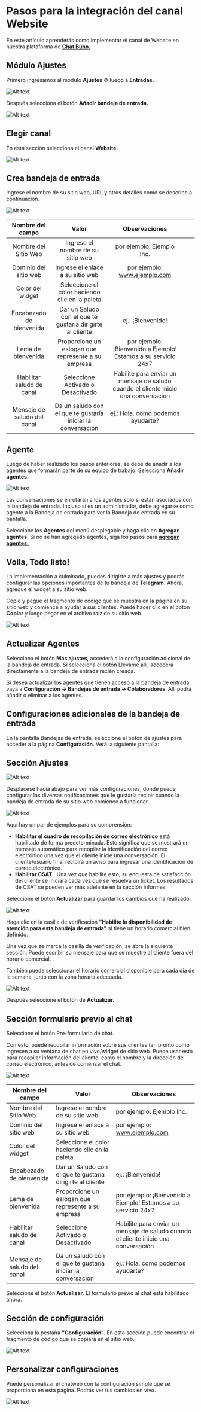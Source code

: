 # Pasos para la integración del canal Website
En este artículo aprenderás como implementar el canal de Website en nuestra plataforma de **[Chat Búho.](#)**

## Módulo Ajustes
Primero ingresamos al módulo **Ajustes** ⚙️ luego a **Entradas.**

![Alt text](img/canal-Website-01.jpg)

Después selecciona el botón **Añadir bandeja de entrada.**

![Alt text](img/canal-Website-02.png)

## Elegir canal
En esta sección selecciona el canal **Website.**

![Alt text](img/canal-Website-03.jpg)

## Crea bandeja de entrada
Ingrese el nombre de su sitio web, URL y otros detalles como se describe a continuación.

![Alt text](img/canal-Website-04.png)

|       Nombre del campo      	|                            Valor                            	|                                    Observaciones                                    	|   	|   	|
|:---------------------------:	|:-----------------------------------------------------------:	|:-----------------------------------------------------------------------------------:	|---	|---	|
| Nombre del Sitio Web        	| Ingrese el nombre de su sitio web                           	| por ejemplo: Ejemplo Inc.                                                           	|   	|   	|
| Dominio del sitio web       	| Ingrese el enlace a su sitio web                            	| por ejemplo:  www.ejemplo.com                                                       	|   	|   	|
| Color del widget            	| Seleccione el color haciendo clic en la paleta              	|                                                                                     	|   	|   	|
| Encabezado de bienvenida    	| Dar un Saludo con el que te gustaría dirigirte al cliente   	| ej.: ¡Bienvenido!                                                                   	|   	|   	|
| Lema de bienvenida          	| Proporcione un eslogan que represente a su empresa          	| por ejemplo: ¡Bienvenido a Ejemplo! Estamos a su servicio 24x7                      	|   	|   	|
| Habilitar saludo de canal   	| Seleccione Activado o Desactivado                           	| Habilite para enviar un mensaje de saludo cuando el cliente inicie una conversación 	|   	|   	|
| Mensaje de saludo del canal 	| Da un saludo con el que te gustaría iniciar la conversación 	| ej.: Hola. como podemos ayudarte?                                                   	|   	|   	|

## Agente
Luego de haber realizado los pasos anteriores, se debe de añadir a los agentes que formarán parte de su equipo de trabajo. Selecciona **Añadir agentes.**

![Alt text](img/canal-Website-04.png)

Las conversaciones se enrutarán a los agentes solo si están asociados con la bandeja de entrada. Incluso si es un administrador, debe agregarse como agente a la Bandeja de entrada para ver la Bandeja de entrada en su pantalla.

Seleccione los **Agentes** del menú desplegable y haga clic en **Agregar agentes.** Si no se han agregado agentes, siga los pasos para  **[agregar agentes.](#)**


## Voila, Todo listo!
La implementación a culminado, puedes dirigirte a más ajustes y podrás configurar las opciones importantes de tu bandeja de **Telegram.** Ahora, agregue el widget a su sitio web.

Copie y pegue el fragmento de código que se muestra en la página en su sitio web y comience a ayudar a sus clientes. Puede hacer clic en el botón **Copiar**  y luego pegar en el archivo raíz  de su sitio web.

![Alt text](img/canal-Website-04.png)

## Actualizar Agentes
Selecciona el botón **Mas ajustes**, accederá a la configuración adicional de la bandeja de entrada. Si selecciona el botón Llevame allí, accederá directamente a la bandeja de entrada recién creada.

Si desea actualizar los agentes que tienen acceso a la bandeja de entrada, vaya a **Configuración → Bandejas de entrada → Colaboradores**. Allí podrá añadir o eliminar a los agentes.

## Configuraciones adicionales de la bandeja de entrada
En la pantalla Bandejas de entrada, seleccione el botón de ajustes para acceder a la página **Configuración**. Verá la siguiente pantalla:

## Sección Ajustes

![Alt text](img/canal-Website-05.png)

Desplácese hacia abajo para ver más configuraciones, donde puede configurar las diversas notificaciones que le gustaría recibir cuando la bandeja de entrada de su sitio web comience a funcionar

![Alt text](img/canal-Website-06.jpg)

Aquí hay un par de ejemplos para su comprensión:

* **Habilitar el cuadro de recopilación de correo electrónico** está habilitado de forma predeterminada. Esto significa que se mostrará un mensaje automático para recopilar la identificación del correo electrónico una vez que el cliente inicie una conversación. El cliente/usuario final recibirá un aviso para ingresar una identificación de correo electrónico.
* **Habilitar CSAT** . Una vez que habilite esto, su encuesta de satisfacción del cliente se iniciará cada vez que se resuelva un ticket. Los resultados de CSAT se pueden ver más adelante en la sección Informes.
  
Seleccione el botón **Actualizar** para guardar los cambios que ha realizado.

![Alt text](img/canal-Website-07.png)

Haga clic en la casilla de verificación **"Habilite la disponibilidad de atención para esta bandeja de entrada"** si tiene un horario comercial bien definido.

Una vez que se marca la casilla de verificación, se abre la siguiente sección. Puede escribir su mensaje para que se muestre al cliente fuera del horario comercial.

También puede seleccionar el horario comercial disponible para cada día de la semana, junto con la zona horaria adecuada.

![Alt text](img/canal-Website-08.png)

Después seleccione el botón de **Actualizar.**

## Sección formulario previo al chat
Seleccione el botón Pre-formulario de chat.

Con esto, puede recopilar información sobre sus clientes tan pronto como ingresen a su ventana de chat en vivo/widget de sitio web. Puede usar esto para recopilar información del cliente, como el nombre y la dirección de correo electrónico, antes de comenzar el chat.

![Alt text](img/canal-Website-09.png)

| Nombre del campo            	| Valor                                                       	| Observaciones                                                                       	|
|-----------------------------	|-------------------------------------------------------------	|-------------------------------------------------------------------------------------	|
| Nombre del Sitio Web        	| Ingrese el nombre de su sitio web                           	| por ejemplo: Ejemplo Inc.                                                           	|
| Dominio del sitio web       	| Ingrese el enlace a su sitio web                            	| por ejemplo: www.ejemplo.com                                                        	|
| Color del widget            	| Seleccione el color haciendo clic en la paleta              	|                                                                                     	|
| Encabezado de bienvenida    	| Dar un Saludo con el que te gustaría dirigirte al cliente   	| ej.: ¡Bienvenido!                                                                   	|
| Lema de bienvenida          	| Proporcione un eslogan que represente a su empresa          	| por ejemplo: ¡Bienvenido a Ejemplo! Estamos a su servicio 24x7                      	|
| Habilitar saludo de canal   	| Seleccione Activado o Desactivado                           	| Habilite para enviar un mensaje de saludo cuando el cliente inicie una conversación 	|
| Mensaje de saludo del canal 	| Da un saludo con el que te gustaría iniciar la conversación 	| ej.: Hola. como podemos ayudarte?                                                                                                                 

Seleccione el botón **Actualizar.** El formulario previo al chat está habilitado ahora.

## Sección de configuración
Selecciona la pestaña **"Configuración".** En esta sección puede encontrar el fragmento de código que se copiará en el sitio web.

![Alt text](img/canal-Website-10.png)

## Personalizar configuraciones
Puede personalizar el chatweb con la configuración simple que se proporciona en esta página. Podrás ver tus cambios en vivo.

![Alt text](img/canal-Website-11.png)

